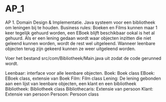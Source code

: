 # AP_1
AP 1. Domain Design &amp; Implementatie.
Java systeem voor een bibliotheek om leningen bij te houden.
Business rules:
	Boeken en Films kunnen maar 1 keer tegelijk gehuurd worden, een EBoek blijft beschikbaar ookal is het al gehuurd.
	Als er een lening gedaan wordt waar objecten inzitten die niet geleend kunnen worden, wordt de rest wel uitgeleend.
	Wanneer leenbare objecten terug zijn gekeerd kunnen ze weer uitgeleend worden.

Voer het bestand src/com/Bibliotheek/Main.java uit zodat de code gerunned wordt.

Leenbaar: interface voor alle leenbare objecten.
Boek: Boek class
EBoek: EBoek class, extensie van Boek
Film: Film class
Lening: De lening gebonden aan een lijst van leenbare objecten, een klant en een bibliotheek
Bibliotheek: Bibliotheek class
Bibliothecaris: Extensie van persoon
Klant: Extensie van persoon
Persoon: Persoon class
